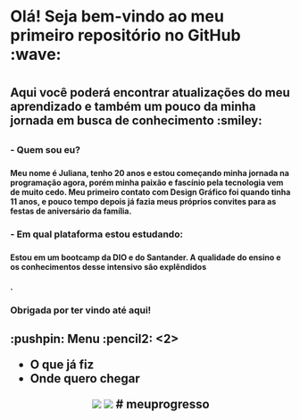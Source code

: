 <h1> Olá! Seja bem-vindo ao meu primeiro repositório no GitHub :wave: <h1>
<h2> Aqui você poderá encontrar atualizações do meu aprendizado e também um pouco da minha jornada em busca de conhecimento :smiley: <h2>

<h3> - Quem sou eu? <h3>
<h4> Meu nome é Juliana, tenho 20 anos e estou começando minha jornada na programação agora, porém minha paixão e fascínio pela tecnologia vem de muito cedo. Meu primeiro contato com Design Gráfico foi quando tinha 11 anos, e pouco tempo depois já fazia meus próprios convites para as festas de aniversário da família. <h4>

<h3> - Em qual plataforma estou estudando: <h3>
<h4> Estou em um bootcamp da DIO e do Santander. A qualidade do ensino e os conhecimentos desse intensivo são explêndidos <h4>.

<h3> Obrigada por ter vindo até aqui! <h3>

<h2> :pushpin: Menu :pencil2: <2>

- O que já fiz
- Onde quero chegar

<div align="center">
  <a href="https://www.instagram.com/heeyjulls/" target="_blank"><img src="https://img.shields.io/badge/-Instagram-%23E4405F?style=for-the-badge&logo=instagram&logoColor=white" target="_blank"></a>
  <a href="https://www.linkedin.com/in/heeyjulls/" target="_blank"><img src="https://img.shields.io/badge/-LinkedIn-%230077B5?style=for-the-badge&logo=linkedin&logoColor=white" target="_blank"></a> # meuprogresso
